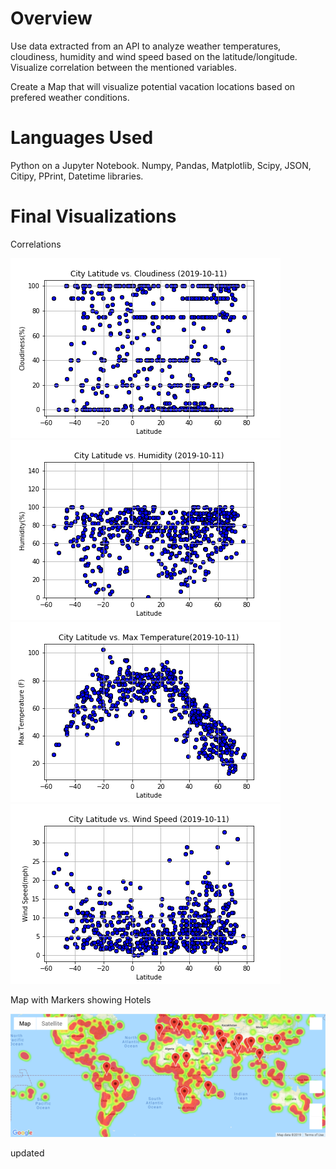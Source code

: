 # Overview

Use data extracted from an API to analyze weather temperatures, cloudiness, humidity and wind speed based on the latitude/longitude. Visualize correlation between the mentioned variables.

Create a Map that will visualize potential vacation locations based on prefered weather conditions.

# Languages Used

Python on a Jupyter Notebook. 
Numpy, Pandas, Matplotlib, Scipy, JSON, Citipy, PPrint, Datetime libraries.

# Final Visualizations

Correlations

![Cloud](Images/Lat_vs_cloudiness_plot.png)
![Humid](Images/Lat_vs_humidity_plot.png)
![Temp](Images/Lat_vs_temp_plot.png)
![Wind](Images/Lat_vs_windSpeed_plot.png)

Map with Markers showing Hotels 

![Map](Images/Map_markers.png)

updated